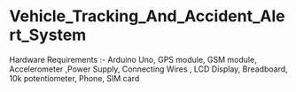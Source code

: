 # Vehicle_Tracking_And_Accident_Alert_System

Hardware Requirements :- Arduino Uno, GPS module, GSM module, Accelerometer ,Power Supply, Connecting Wires , LCD Display, Breadboard, 10k potentiometer, Phone, SIM card

